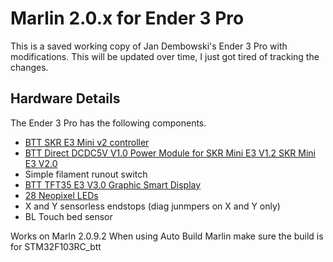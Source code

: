 # Marlin 2.0.x for Ender 3 Pro

This is a saved working copy of Jan Dembowski's Ender 3 Pro with modifications. This will be updated over time, I just got tired of tracking the changes.

## Hardware Details

The Ender 3 Pro has the following components.

- [BTT SKR E3 Mini v2 controller](https://www.biqu.equipment/products/bigtreetech-skr-mini-e3-v2-0-32-bit-control-board-integrated-tmc2209-uart-for-ender-3)
- [BTT Direct DCDC5V V1.0 Power Module for SKR Mini E3 V1.2 SKR Mini E3 V2.0](https://www.biqu.equipment/products/bigtreetech-dcdc5v-v1-0-power-module-5v-for-skr-mini-e3-v1-2-skr-mini-e3-v3-0-32bit-control-board-rgb-light)
- Simple filament runout switch
- [BTT TFT35 E3 V3.0 Graphic Smart Display](https://www.biqu.equipment/products/btt-tft35-e3-v3-0-display-touch-screen-two-working-modes)
- [28 Neopixel LEDs](https://www.adafruit.com/product/1376)
- X and Y sensorless endstops (diag junmpers on X and Y only)
- BL Touch bed sensor

Works on Marln 2.0.9.2
When using Auto Build Marlin make sure the build is for STM32F103RC_btt
